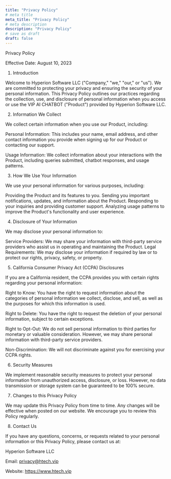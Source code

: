 ```yaml
---
title: "Privacy Policy"
# meta title
meta_title: "Privacy Policy"
# meta description
description: "Privacy Policy"
# save as draft
draft: false
---
```

Privacy Policy

Effective Date: August 10, 2023

1. Introduction

Welcome to Hyperion Software LLC ("Company," "we," "our," or "us"). We are committed to protecting your privacy and ensuring the security of your personal information. This Privacy Policy outlines our practices regarding the collection, use, and disclosure of personal information when you access or use the VIP AI CHATBOT ("Product") provided by Hyperion Software LLC.

2. Information We Collect

We collect certain information when you use our Product, including:

Personal Information: This includes your name, email address, and other contact information you provide when signing up for our Product or contacting our support.

Usage Information: We collect information about your interactions with the Product, including queries submitted, chatbot responses, and usage patterns.

3. How We Use Your Information

We use your personal information for various purposes, including:

Providing the Product and its features to you.
Sending you important notifications, updates, and information about the Product.
Responding to your inquiries and providing customer support.
Analyzing usage patterns to improve the Product's functionality and user experience.

4. Disclosure of Your Information

We may disclose your personal information to:

Service Providers: We may share your information with third-party service providers who assist us in operating and maintaining the Product.
Legal Requirements: We may disclose your information if required by law or to protect our rights, privacy, safety, or property.

5. California Consumer Privacy Act (CCPA) Disclosures

If you are a California resident, the CCPA provides you with certain rights regarding your personal information:

Right to Know: You have the right to request information about the categories of personal information we collect, disclose, and sell, as well as the purposes for which this information is used.

Right to Delete: You have the right to request the deletion of your personal information, subject to certain exceptions.

Right to Opt-Out: We do not sell personal information to third parties for monetary or valuable consideration. However, we may share personal information with third-party service providers.

Non-Discrimination: We will not discriminate against you for exercising your CCPA rights.

6. Security Measures

We implement reasonable security measures to protect your personal information from unauthorized access, disclosure, or loss. However, no data transmission or storage system can be guaranteed to be 100% secure.

7. Changes to this Privacy Policy

We may update this Privacy Policy from time to time. Any changes will be effective when posted on our website. We encourage you to review this Policy regularly.

8. Contact Us

If you have any questions, concerns, or requests related to your personal information or this Privacy Policy, please contact us at:

Hyperion Software LLC

Email: privacy@htech.vip

Website: https://www.htech.vip

